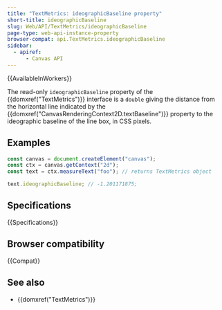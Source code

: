 ```yaml
---
title: "TextMetrics: ideographicBaseline property"
short-title: ideographicBaseline
slug: Web/API/TextMetrics/ideographicBaseline
page-type: web-api-instance-property
browser-compat: api.TextMetrics.ideographicBaseline
sidebar:
  - apiref:
      - Canvas API
---
```


{{AvailableInWorkers}}

The read-only `ideographicBaseline` property of the {{domxref("TextMetrics")}} interface is a `double` giving the distance from the horizontal line indicated by the {{domxref("CanvasRenderingContext2D.textBaseline")}} property to the ideographic baseline of the line box, in CSS pixels.

## Examples

```js
const canvas = document.createElement("canvas");
const ctx = canvas.getContext("2d");
const text = ctx.measureText("foo"); // returns TextMetrics object

text.ideographicBaseline; // -1.201171875;
```

## Specifications

{{Specifications}}

## Browser compatibility

{{Compat}}

## See also

- {{domxref("TextMetrics")}}
